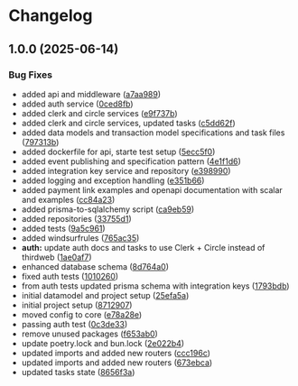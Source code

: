 # Changelog

## 1.0.0 (2025-06-14)


### Bug Fixes

* added api and middleware ([a7aa989](https://github.com/wedi-la/wedi/commit/a7aa989470e460cf83d6478c437e7e0bf0e5ea1a))
* added auth service ([0ced8fb](https://github.com/wedi-la/wedi/commit/0ced8fb7f1d7a9f30e525ad6f0cbfd06591fddf5))
* added clerk and circle services ([e9f737b](https://github.com/wedi-la/wedi/commit/e9f737b1f26950e153b96758121e9353a77b7d2f))
* added clerk and circle services, updated tasks ([c5dd62f](https://github.com/wedi-la/wedi/commit/c5dd62fe238d9a60e1437cb9d38468b2c6f4499a))
* added data models and transaction model specifications and task files ([797313b](https://github.com/wedi-la/wedi/commit/797313b21646a598139f2bb8011b860f84eb7de6))
* added dockerfile for api, starte test setup ([5ecc5f0](https://github.com/wedi-la/wedi/commit/5ecc5f0d6ec200dc0786ea45dba8405074d415ca))
* added event publishing and specification pattern ([4e1f1d6](https://github.com/wedi-la/wedi/commit/4e1f1d68f0a9c479cacb4f2c6b1d261cf8e77ea6))
* added integration key service and repository ([e398990](https://github.com/wedi-la/wedi/commit/e3989902a6cd72e44b7ff36d383bf0e289a79f44))
* added logging and exception handling ([e351b66](https://github.com/wedi-la/wedi/commit/e351b663557b747f54f5fb8be96d442c9599c616))
* added payment link examples and openapi documentation with scalar and examples ([cc84a23](https://github.com/wedi-la/wedi/commit/cc84a23003d8bf823db478c0b46f36f1885d81a0))
* added prisma-to-sqlalchemy script ([ca9eb59](https://github.com/wedi-la/wedi/commit/ca9eb5986e01049d1231f6048c4f9c1a4af3e4ad))
* added repositories ([33755d1](https://github.com/wedi-la/wedi/commit/33755d104c69770f3648e132466350a1c28ae8d6))
* added tests ([9a5c961](https://github.com/wedi-la/wedi/commit/9a5c9617a507c30fdcd19236fe12e98b4280d154))
* added windsurfrules ([765ac35](https://github.com/wedi-la/wedi/commit/765ac351034accfb4c2dc11411e80b2ced5b2ebe))
* **auth:** update auth docs and tasks to use Clerk + Circle instead of thirdweb ([1ae0af7](https://github.com/wedi-la/wedi/commit/1ae0af7cc90fc2d5b0ab1cbab54d87b7488baccd))
* enhanced database schema ([8d764a0](https://github.com/wedi-la/wedi/commit/8d764a0330868d817927a0d5db8d62bd71b56e4e))
* fixed auth tests ([1010260](https://github.com/wedi-la/wedi/commit/1010260767c1d0fcc14c264d7e142d80e6dd01bf))
* from auth tests updated prisma schema with integration keys ([1793bdb](https://github.com/wedi-la/wedi/commit/1793bdb5e3843ee2eeb627201c6435a0ebc00047))
* initial datamodel and project setup ([25efa5a](https://github.com/wedi-la/wedi/commit/25efa5ab0bb96d2d69927989640cfe897503ebd7))
* initial project setup ([8712907](https://github.com/wedi-la/wedi/commit/8712907b9bebd46d38bb6f49d0687066152ff218))
* moved config to core ([e78a28e](https://github.com/wedi-la/wedi/commit/e78a28e410974f151c50976c552f802535b7ef68))
* passing auth test ([0c3de33](https://github.com/wedi-la/wedi/commit/0c3de339af3e81ff24438283a877ccc763d05ecf))
* remove unused packages ([f653ab0](https://github.com/wedi-la/wedi/commit/f653ab0eaeec59a23f3c1e42faeeb520f9e7fba3))
* update poetry.lock and bun.lock ([2e022b4](https://github.com/wedi-la/wedi/commit/2e022b4b30fbefcef4494d9697f8f04ee4d12b58))
* updated imports and added new routers ([ccc196c](https://github.com/wedi-la/wedi/commit/ccc196c7f9258c2313d8e2eab142a8588f534ddc))
* updated imports and added new routers ([673ebca](https://github.com/wedi-la/wedi/commit/673ebca985fb54249591fba14a69f2d71238eadd))
* updated tasks state ([8656f3a](https://github.com/wedi-la/wedi/commit/8656f3a1a800696067e5b78c146e3dbbc0e14b4e))
